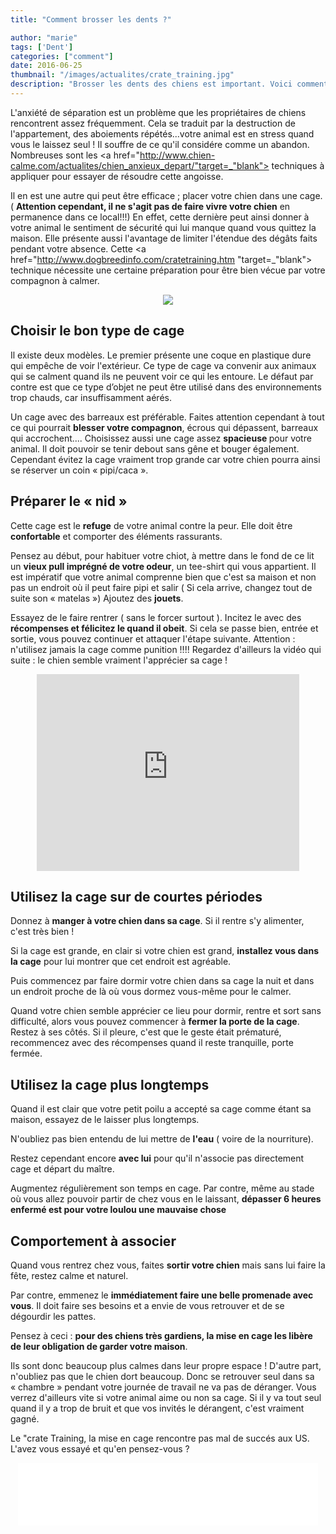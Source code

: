 ```yaml
---
title: "Comment brosser les dents ?"

author: "marie"
tags: ['Dent']
categories: ["comment"]
date: 2016-06-25
thumbnail: "/images/actualites/crate_training.jpg"
description: "Brosser les dents des chiens est important. Voici comment faire pour leur garantir une bonne higyène dentaire."
---
```


L'anxiété de séparation est un problème que les propriétaires de chiens rencontrent assez fréquemment. Cela se traduit par la destruction de l'appartement, des aboiements répétés...votre animal est en stress quand vous le laissez seul ! Il souffre de ce qu'il considére comme un abandon. Nombreuses sont les <a href="http://www.chien-calme.com/actualites/chien_anxieux_depart/"target=_"blank"> techniques à appliquer </a> pour essayer de résoudre cette angoisse.


Il en est une autre qui peut être efficace ; placer votre chien dans une cage. ( <b>Attention cependant, il ne s'agit pas de faire vivre votre chien</b> en permanence dans ce local!!!) En effet, cette dernière peut ainsi donner à votre animal le sentiment de sécurité qui lui manque quand vous quittez la maison. Elle présente aussi l'avantage de limiter l'étendue des dégâts faits pendant votre absence.
Cette <a href="http://www.dogbreedinfo.com/cratetraining.htm "target=_"blank"> technique </a> nécessite une certaine préparation pour être bien vécue par votre compagnon à calmer.

<p align="center"><img src= "/images/actualites/crate_training.jpg"></p>

## Choisir le bon type de cage ##
Il existe deux modèles.  Le premier présente une coque en plastique dure qui empêche de voir l'extérieur. Ce type de cage va convenir aux animaux qui se calment quand ils ne peuvent voir ce qui les entoure. Le défaut par contre est que ce type d’objet ne peut être utilisé dans des environnements trop chauds, car insuffisamment aérés.

Un cage avec des barreaux est préférable. Faites attention cependant à tout ce qui pourrait <b>blesser votre compagnon</b>, écrous qui dépassent, barreaux qui accrochent....
Choisissez aussi une cage assez <b> spacieuse </b> pour votre animal. Il doit pouvoir se tenir debout sans gêne et bouger également. Cependant évitez la cage vraiment trop grande car votre chien pourra ainsi se réserver un coin « pipi/caca ».


## Préparer le « nid » ##
Cette cage est le <b>refuge</b> de votre animal contre la peur. Elle doit être <b>confortable</b> et comporter des éléments rassurants.

Pensez au début, pour habituer votre chiot, à mettre dans le fond de ce lit un <b>vieux pull imprégné de votre odeur</b>, un tee-shirt qui vous appartient. Il est impératif que votre animal comprenne bien que c'est sa maison et non pas un endroit où il peut faire pipi et salir ( Si cela arrive, changez tout de suite son « matelas ») Ajoutez des <b>jouets</b>.

Essayez de le faire rentrer ( sans le forcer surtout ). Incitez le avec des <b>récompenses et félicitez le quand il obeit</b>.  Si cela se passe bien, entrée et sortie, vous pouvez continuer et attaquer l'étape suivante.
Attention : n'utilisez jamais la cage comme punition !!!!
Regardez d'ailleurs la vidéo qui suite : le chien semble vraiment l'apprécier sa cage !

<p align="center"><iframe width="420" height="315" src="https://www.youtube.com/embed/ICVkxe0SwCQ" frameborder="0" allowfullscreen></iframe>

## Utilisez la cage sur de courtes périodes ##
Donnez à <b>manger à votre chien dans sa cage</b>. Si il rentre s'y alimenter, c'est très bien !

Si la cage est grande, en clair si votre chien est grand, <b>installez vous dans la cage</b> pour lui montrer que cet endroit est agréable.

Puis commencez par faire dormir votre chien dans sa cage la nuit et dans un endroit proche de là où vous dormez vous-même pour le calmer.

Quand votre chien semble apprécier ce lieu pour dormir, rentre et sort sans difficulté, alors vous pouvez commencer à <b>fermer la porte de la cage</b>. Restez à ses côtés. Si il pleure, c'est que le geste était prématuré, recommencez avec des récompenses quand il reste tranquille, porte fermée.

## Utilisez la cage plus longtemps ##

Quand il est clair que votre petit poilu a accepté sa cage comme étant sa maison, essayez de le laisser plus longtemps.

N'oubliez pas bien entendu de lui mettre de <b>l'eau</b> ( voire de la nourriture).

Restez cependant encore <b>avec lui</b> pour qu'il n'associe pas directement cage et départ du maître.

Augmentez régulièrement son temps en cage. Par contre, même au stade où vous allez pouvoir partir de chez vous en le laissant, <b>dépasser 6 heures enfermé est pour votre loulou une mauvaise chose</b>


## Comportement à associer ##
Quand vous rentrez chez vous, faites <b>sortir votre chien</b> mais sans lui faire la fête, restez calme et naturel.

Par contre, emmenez le <b>immédiatement faire une belle promenade avec vous</b>. Il doit faire ses besoins et a envie de vous retrouver et de se dégourdir les pattes.

Pensez à ceci : <b>pour des chiens très gardiens, la mise en cage les libère de leur obligation de garder votre maison</b>.

Ils sont donc beaucoup plus calmes dans leur propre espace ! D'autre part, n'oubliez pas que le chien dort beaucoup. Donc se retrouver seul dans sa « chambre » pendant votre journée de travail ne va pas de déranger. Vous verrez d'ailleurs vite si votre animal aime ou non sa cage. Si il y va tout seul quand il y a trop de bruit et que vos invités le dérangent, c'est vraiment gagné.

Le "crate Training, la mise en cage rencontre pas mal de succés aux US. L'avez vous essayé et qu'en pensez-vous ?

<p align="center"><iframe src="//giphy.com/embed/94BoNcwNY6WaY" width="480" height="100" frameBorder="0" style="max-width: 100%" class="giphy-embed" webkitAllowFullScreen mozallowfullscreen allowFullScreen></iframe>
